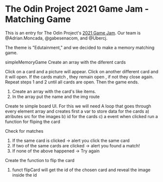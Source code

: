 # The Odin Project 2021 Game Jam - Matching Game

This is an entry for The Odin Project's [2021 Game Jam](https://itch.io/jam/top-jam-1). Our team is @Adrian.Moncada, @gabesenacom, and @Ubercj.

The theme is "Edutainment," and we decided to make a memory matching game.


simpleMemoryGame
Create an array with the diferent cards


Click on a card and a picture will appear.
Click on another different card and it will open.
If the cards match , they remain open , if not they close again.
Repeat steps 1 and 2 until all cards are open. Then the game ends.

1. Create an array with the card's like items. 
2. In the array put the name and the img route

Create te simple board UI. For this we will need
A loop that goes through every element array and creates first  a var to store data for the cards
a) atributes src for the images
b) id for the cards
c) a event when clicked run a function for fliping the card

Check for matches
1. If the same card is clicked -> alert you click the same card
2. If two of the same cards are clicked -> alert you found a match!
3. If none of the above happened -> Try again

Create the function to flip the card
1. funct flipCard will get the id of the chosen card and reveal the image inside the id




